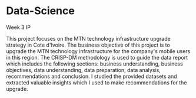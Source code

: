# Data-Science
Week 3 IP

This project focuses on the MTN technology infrastructure upgrade strategy in Cote d'Ivoire. The business objective of this project is to upgrade the MTN technology infrastructure for the company's mobile users in this region. The CRISP-DM methodology is used to guide the data report which includes the following sections: business understanding, business objectives, data understanding, data preparation, data analysis, recommendations and conclusion. I studied the provided datasets and extracted valuable insights which I used to make recommendations for the upgrade.
